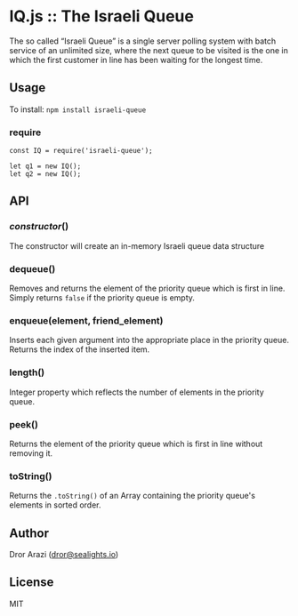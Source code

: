 # IQ.js :: The Israeli Queue 

The so called “Israeli Queue” is a single server polling system with batch service of an unlimited size, where the next queue to be visited is the one in which the first customer in line has been waiting for the longest time.

## Usage

To install: `npm install israeli-queue` 

### require
    
    const IQ = require('israeli-queue');
    
    let q1 = new IQ();
    let q2 = new IQ();

## API

### *constructor*()

The constructor will create an in-memory Israeli queue data structure 

### dequeue()

Removes and returns the element of the priority queue which is first in line. Simply returns `false` if the priority queue is empty.

### enqueue(element, friend_element)

Inserts each given argument into the appropriate place in the priority queue. Returns the index of the inserted item.

### length()

Integer property which reflects the number of elements in the priority queue.

### peek()

Returns the element of the priority queue which is first in line without removing it.

### toString()

Returns the `.toString()` of an Array containing the priority queue's elements in sorted order. 

## Author

Dror Arazi (dror@sealights.io)

## License

MIT